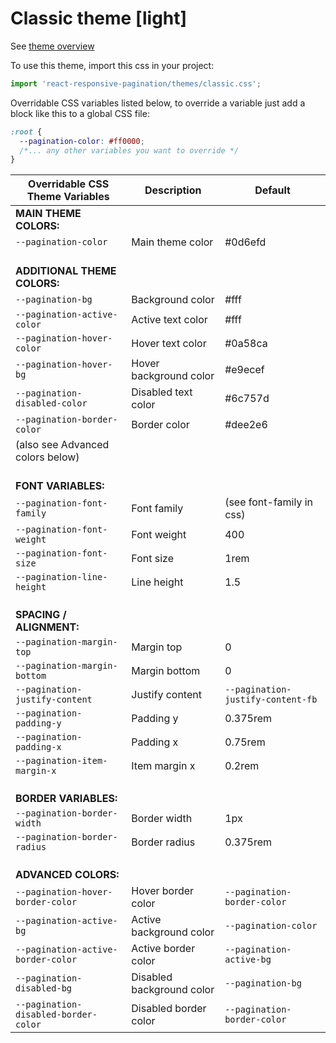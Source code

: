 # Classic theme [light]

See [theme overview](https://react-responsive-pagination.elantha.com/themes#1-classic-theme)

To use this theme, import this css in your project:

```js
import 'react-responsive-pagination/themes/classic.css';
```

Overridable CSS variables listed below, to override a variable just add a block like this to a global CSS file:

```css
:root {
  --pagination-color: #ff0000;
  /*... any other variables you want to override */
}
```

| Overridable CSS Theme Variables      | **Description**           | **Default**                       |
| ------------------------------------ | ------------------------- | --------------------------------- |
| **MAIN THEME COLORS:**               |                           |                                   |
| `--pagination-color`                 | Main theme color          | #0d6efd                           |
| <br />**ADDITIONAL THEME COLORS:**   |                           |
| `--pagination-bg`                    | Background color          | #fff                              |
| `--pagination-active-color`          | Active text color         | #fff                              |
| `--pagination-hover-color`           | Hover text color          | #0a58ca                           |
| `--pagination-hover-bg`              | Hover background color    | #e9ecef                           |
| `--pagination-disabled-color`        | Disabled text color       | #6c757d                           |
| `--pagination-border-color`          | Border color              | #dee2e6                           |
| (also see Advanced colors below)     |                           |                                   |
| <br />**FONT VARIABLES:**            |                           |                                   |
| `--pagination-font-family`           | Font family               | (see font-family in css)          |
| `--pagination-font-weight`           | Font weight               | 400                               |
| `--pagination-font-size`             | Font size                 | 1rem                              |
| `--pagination-line-height`           | Line height               | 1.5                               |
| <br />**SPACING / ALIGNMENT:**       |                           |                                   |
| `--pagination-margin-top`            | Margin top                | 0                                 |
| `--pagination-margin-bottom`         | Margin bottom             | 0                                 |
| `--pagination-justify-content`       | Justify content           | `--pagination-justify-content-fb` |
| `--pagination-padding-y`             | Padding y                 | 0.375rem                          |
| `--pagination-padding-x`             | Padding x                 | 0.75rem                           |
| `--pagination-item-margin-x`         | Item margin x             | 0.2rem                            |
| <br />**BORDER VARIABLES:**          |                           |                                   |
| `--pagination-border-width`          | Border width              | 1px                               |
| `--pagination-border-radius`         | Border radius             | 0.375rem                          |
| <br />**ADVANCED COLORS:**           |                           |                                   |
| `--pagination-hover-border-color`    | Hover border color        | `--pagination-border-color`       |
| `--pagination-active-bg`             | Active background color   | `--pagination-color`              |
| `--pagination-active-border-color`   | Active border color       | `--pagination-active-bg`          |
| `--pagination-disabled-bg`           | Disabled background color | `--pagination-bg`                 |
| `--pagination-disabled-border-color` | Disabled border color     | `--pagination-border-color`       |
